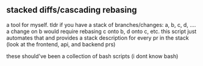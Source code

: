
## stacked diffs/cascading rebasing
a tool for myself. tldr if you have a stack of branches/changes: a, b, c, d, .... a change on b would require rebasing c onto b, d onto c, etc. this script just automates that and provides a stack description for every pr in the stack (look at the frontend, api, and backend prs)


these should've been a collection of bash scripts (i dont know bash)
